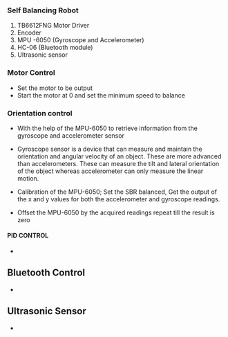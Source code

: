### Self Balancing Robot 

1. TB6612FNG Motor Driver
2. Encoder
3. MPU -6050 (Gyroscope and Accelerometer)
4. HC-06 (Bluetooth module)
5. Ultrasonic sensor



### Motor Control
- Set the motor to be output 
- Start the motor at 0 and set the minimum speed to balance

### Orientation control
- With the help of the MPU-6050 to retrieve information from the gyroscope and accelerometer sensor
- Gyroscope sensor is a device that can measure and maintain the orientation and angular velocity of an object. These are more advanced than accelerometers. These can measure the tilt and lateral orientation of the object whereas accelerometer can only measure the linear motion.

- Calibration of the MPU-6050; Set the SBR balanced, Get the output of the x and y values for both the accelerometer and gyroscope readings.
- Offset the MPU-6050 by the acquired readings repeat till the result is zero

#### PID CONTROL
- 


## Bluetooth Control
- 

## Ultrasonic Sensor 
- 
